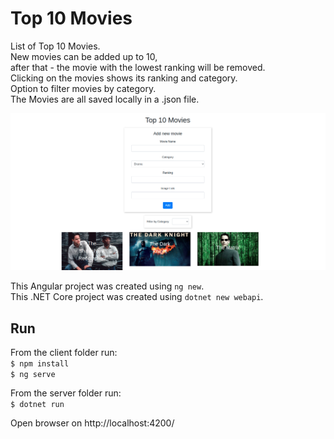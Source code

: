 # Top 10 Movies

List of Top 10 Movies.  
New movies can be added up to 10,  
after that - the movie with the lowest ranking will be removed.  
Clicking on the movies shows its ranking and category.  
Option to filter movies by category.  
The Movies are all saved locally in a .json file.

![alt text](./top-10-movies.png "App")

This Angular project was created using `ng new`.  
This .NET Core project was created using `dotnet new webapi`.

## Run

From the client folder run:  
`$ npm install`  
`$ ng serve`  

From the server folder run:  
`$ dotnet run`  

Open browser on http://localhost:4200/